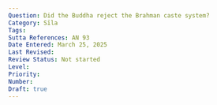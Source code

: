 ```yaml
---
Question: Did the Buddha reject the Brahman caste system?
Category: Sīla
Tags:
Sutta References: AN 93
Date Entered: March 25, 2025
Last Revised:
Review Status: Not started
Level: 
Priority: 
Number: 
Draft: true
---
```

